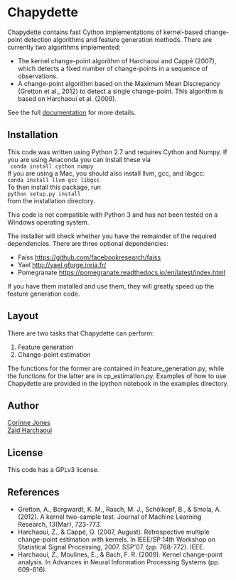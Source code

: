 Chapydette
====================================

Chapydette contains fast Cython implementations of kernel-based change-point detection algorithms and feature generation methods. There are currently two algorithms implemented:

* The kernel change-point algorithm of Harchaoui and Cappé (2007), which detects a fixed number of change-points in a sequence of observations.
* A change-point algorithm based on the Maximum Mean Discrepancy (Gretton et al., 2012) to detect a single change-point. This algorithm is based on Harchaoui et al. (2009).

See the full [documentation](http://www.stat.washington.edu/~cjones6/software/chapydette/) for more details.

Installation
-----------------
This code was written using Python 2.7 and requires Cython and Numpy. If you are using Anaconda you can install these via  
` conda install cython numpy`  
If you are using a Mac, you should also install llvm, gcc, and libgcc:  
`conda install llvm gcc libgcc`  
To then install this package, run   
`python setup.py install`   
from the installation directory. 

This code is not compatible with Python 3 and has not been tested on a Windows operating system.

The installer will check whether you have the remainder of the required dependencies. There are three optional dependencies:

* Faiss https://github.com/facebookresearch/faiss
* Yael http://yael.gforge.inria.fr/
* Pomegranate https://pomegranate.readthedocs.io/en/latest/index.html

If you have them installed and use them, they will greatly speed up the feature generation code.

Layout
-----------------

There are two tasks that Chapydette can perform:

1. Feature generation
2. Change-point estimation

The functions for the former are contained in feature_generation.py, while the functions for the latter are in cp_estimation.py. Examples of how to use Chapydette are provided in the ipython notebook in the examples directory.

Author
-----------------
[Corinne Jones](https://www.stat.washington.edu/people/cjones6/)  
[Zaid Harchaoui](http://faculty.washington.edu/zaid/)

License
-----------------
This code has a GPLv3 license.

References
-----------------

- Gretton, A., Borgwardt, K. M., Rasch, M. J., Schölkopf, B., & Smola, A. (2012). A kernel two-sample test. Journal of Machine Learning Research, 13(Mar), 723-773.  
- Harchaoui, Z., & Cappé, O. (2007, August). Retrospective multiple change-point estimation with kernels. In IEEE/SP 14th Workshop on Statistical Signal Processing, 2007. SSP'07. (pp. 768-772). IEEE.  
- Harchaoui, Z., Moulines, E., & Bach, F. R. (2009). Kernel change-point analysis. In Advances in Neural Information Processing Systems (pp. 609-616).
